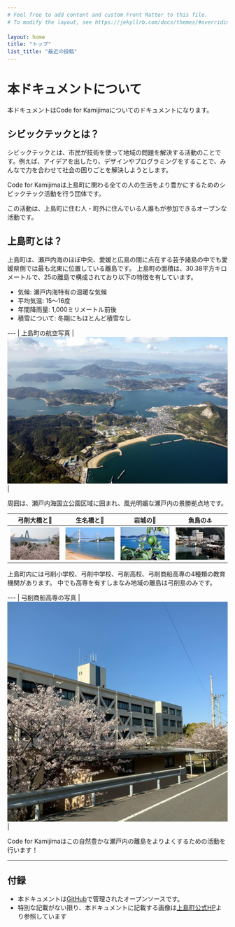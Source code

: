 ```yaml
---
# Feel free to add content and custom Front Matter to this file.
# To modify the layout, see https://jekyllrb.com/docs/themes/#overriding-theme-defaults

layout: home
title: "トップ"
list_title: "最近の投稿"
---
```


# 本ドキュメントについて
本ドキュメントはCode for Kamijimaについてのドキュメントになります。

## シビックテックとは？
シビックテックとは、市民が技術を使って地域の問題を解決する活動のことです。例えば、アイデアを出したり、デザインやプログラミングをすることで、みんなで力を合わせて社会の困りごとを解決しようとします。

Code for Kamijimaは上島町に関わる全ての人の生活をより豊かにするためのシビックテック活動を行う団体です。 

この活動は、上島町に住む人・町外に住んでいる人誰もが参加できるオープンな活動です。

## 上島町とは？
上島町は、瀬戸内海のほぼ中央、愛媛と広島の間に点在する芸予諸島の中でも愛媛県側では最も北東に位置している離島です。
上島町の面積は、30.38平方キロメートルで、25の離島で構成されており以下の特徴を有しています。

- 気候: 瀬戸内海特有の温暖な気候
- 平均気温: 15～16度
- 年間降雨量: 1,000ミリメートル前後
- 積雪について: 冬期にもほとんど積雪なし

--- |
上島町の航空写真 |
![上島町の航空写真](assets/kamijima-kokusyashin.jpg) |

周囲は、瀬戸内海国立公園区域に囲まれ、風光明媚な瀬戸内の景勝拠点地です。

弓削大橋と🌸 | 生名橋と🌊 | 岩城の🍋 | 魚島の⚓️
--- | --- | --- | ---
![](assets/yuge-sakura.jpeg) | ![](assets/ikina-bridge.jpeg) | ![](assets/iwagi-lemon.jpeg) | ![](assets/uoshima-gyoko.jpeg)

上島町内には弓削小学校、弓削中学校、弓削高校、弓削商船高専の4種類の教育機関があります。
中でも高専を有すしまなみ地域の離島は弓削島のみです。

--- |
弓削商船高専の写真 |
![弓削商船高専の写真](assets/nityc.jpg) |

Code for Kamijimaはこの自然豊かな瀬戸内の離島をよりよくするための活動を行います！

---

## 付録
- 本ドキュメントは[GitHub](https://github.com/atsuki-seo/my-dummy-site)で管理されたオープンソースです。
- 特別な記載がない限り、本ドキュメントに記載する画像は[上島町公式HP](https://www.town.kamijima.lg.jp/)より参照しています